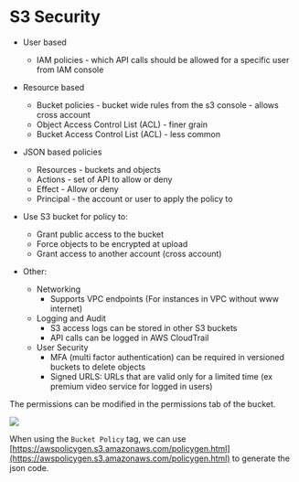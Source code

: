 # S3 Security

- User based
    - IAM policies - which API calls should be allowed for a specific user from IAM console
- Resource based
    - Bucket policies - bucket wide rules from the s3 console - allows cross account
    - Object Access Control List (ACL) - finer grain
    - Bucket Access Control List (ACL) - less common
- JSON based policies
    - Resources - buckets and objects
    - Actions - set of API to allow or deny
    - Effect - Allow or deny
    - Principal - the account or user to apply the policy to
- Use S3 bucket for policy to:
    - Grant public access to the bucket
    - Force objects to be encrypted at upload
    - Grant access to another account (cross account)

- Other:
    - Networking
        - Supports VPC endpoints (For instances in VPC without www internet)
    - Logging and Audit
        - S3 access logs can be stored in other S3 buckets
        - API calls can be logged in AWS CloudTrail
    - User Security
        - MFA (multi factor authentication) can be required in versioned buckets to delete objects
        - Signed URLS: URLs that are valid only for a limited time (ex premium video service for logged in users)

The permissions can be modified in the permissions tab of the bucket.

![](2019-12-30-12-07-58.png)

When using the `Bucket Policy` tag, we can use [https://awspolicygen.s3.amazonaws.com/policygen.html](https://awspolicygen.s3.amazonaws.com/policygen.html) to generate the json code.
